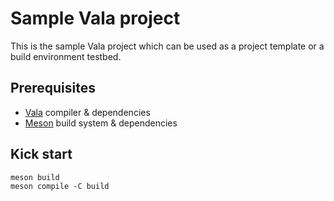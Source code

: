 # Sample Vala project

This is the sample Vala project which can be used as a project template or a build environment testbed.

## Prerequisites

- [Vala](https://wiki.gnome.org/Projects/Vala) compiler & dependencies
- [Meson](https://mesonbuild.com) build system & dependencies

## Kick start

```
meson build
meson compile -C build
```